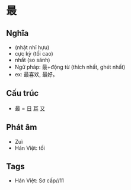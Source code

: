 # 最

## Nghĩa

* (nhật nhĩ hựu)
* cực kỳ (tối cao)
* nhất (so sánh)
* Ngữ pháp: 最+động từ (thích nhất, ghét nhất)
* ex: 最喜欢, 最好。

## Cấu trúc
* 最 = [日](日.md) [耳](耳.md) [又](又.md)

## Phát âm

* Zuì
* Hán Việt: tối

## Tags
* Hán Việt: Sơ cấp//11

<script>window.HANZI_FIELD='最';</script>

